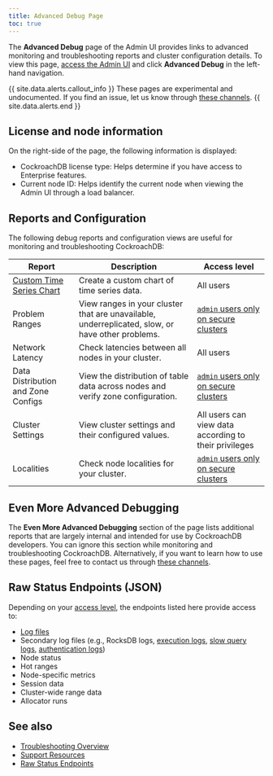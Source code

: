 ```yaml
---
title: Advanced Debug Page
toc: true
---
```


The **Advanced Debug** page of the Admin UI provides links to advanced monitoring and troubleshooting reports and cluster configuration details. To view this page, [access the Admin UI](admin-ui-overview.html#admin-ui-access) and click **Advanced Debug** in the left-hand navigation.

{{ site.data.alerts.callout_info }}
These pages are experimental and undocumented. If you find an issue, let us know through [these channels](https://www.cockroachlabs.com/community/).
 {{ site.data.alerts.end }}

## License and node information

On the right-side of the page, the following information is displayed:

- CockroachDB license type: Helps determine if you have access to Enterprise features.
- Current node ID: Helps identify the current node when viewing the Admin UI through a load balancer.

## Reports and Configuration

The following debug reports and configuration views are useful for monitoring and troubleshooting CockroachDB:

Report | Description | Access level
--------|-----|--------
[Custom Time Series Chart](admin-ui-custom-chart-debug-page.html) | Create a custom chart of time series data. | All users
Problem Ranges | View ranges in your cluster that are unavailable, underreplicated, slow, or have other problems. | [`admin` users only on secure clusters](admin-ui-overview.html#admin-ui-access)
Network Latency | Check latencies between all nodes in your cluster. | All users
Data Distribution and Zone Configs | View the distribution of table data across nodes and verify zone configuration. | [`admin` users only on secure clusters](admin-ui-overview.html#admin-ui-access)
Cluster Settings | View cluster settings and their configured values. | All users can view data according to their privileges
Localities | Check node localities for your cluster. | [`admin` users only on secure clusters](admin-ui-overview.html#admin-ui-access)

## Even More Advanced Debugging

The **Even More Advanced Debugging** section of the page lists additional reports that are largely internal and intended for use by CockroachDB developers. You can ignore this section while monitoring and troubleshooting CockroachDB. Alternatively, if you want to learn how to use these pages, feel free to contact us through [these channels](https://www.cockroachlabs.com/community/).

## Raw Status Endpoints (JSON)

Depending on your [access level](admin-ui-overview.html#admin-ui-access), the endpoints listed here provide access to:

- [Log files](debug-and-error-logs.html#write-to-file)
- Secondary log files (e.g., RocksDB logs, [execution logs](query-behavior-troubleshooting.html#cluster-wide-execution-logs), [slow query logs](query-behavior-troubleshooting.html#using-the-slow-query-log), [authentication logs](query-behavior-troubleshooting.html#authentication-logs))
- Node status
- Hot ranges
- Node-specific metrics
- Session data
- Cluster-wide range data
- Allocator runs

## See also

- [Troubleshooting Overview](troubleshooting-overview.html)
- [Support Resources](support-resources.html)
- [Raw Status Endpoints](monitoring-and-alerting.html#raw-status-endpoints)

